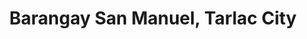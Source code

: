 ---
title: Barangay San Manuel, Tarlac City
url: /barangay-san-manuel-tarlac-city/
latitude: 15.491
longitude: 120.666
---